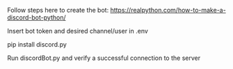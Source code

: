 Follow steps here to create the bot: https://realpython.com/how-to-make-a-discord-bot-python/

Insert bot token and desired channel/user in .env

pip install discord.py

Run discordBot.py and verify a successful connection to the server